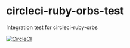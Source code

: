 # circleci-ruby-orbs-test
Integration test for circleci-ruby-orbs

[![CircleCI](https://circleci.com/gh/sue445/circleci-ruby-orbs-test.svg?style=svg)](https://circleci.com/gh/sue445/circleci-ruby-orbs-test)
